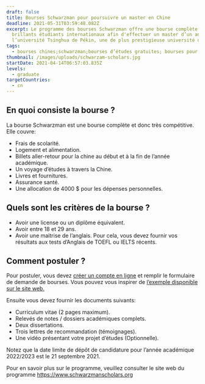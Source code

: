 ```yaml
---
draft: false
title: Bourses Schwarzman pour poursuivre un master en Chine
deadline: 2021-05-31T03:59:48.082Z
excerpt: Le programme des bourses Schwarzman offre une bourse complète aux plus
  brillants étudiants internationaux afin d'effectuer un master d’un an à
  l’université Tsinghua de Pékin, une de plus prestigieuse université de Chine.
tags:
  - bourses chines;schwarzman;bourses d’études gratuites; bourses pour congolais
thumbnail: /images/uploads/schwarzam-scholars.jpg
startDate: 2021-04-14T06:57:03.835Z
levels:
  - graduate
targetCountries:
  - cn
---
```

## En quoi consiste la bourse ?

La bourse Schwarzman est une bourse complète et donc très compétitive. Elle
couvre:

* Frais de scolarité.
* Logement et alimentation.
* Billets aller-retour pour la chine au début et à la fin de l’année
  académique.
* Un voyage d’études à travers la Chine.
* Livres et fournitures.
* Assurance santé.
* Une allocation de 4000 $ pour les dépenses personnelles.

## Quels sont les critères de la bourse ?

* Avoir une license ou un diplôme équivalent.
* Avoir entre 18 et 29 ans.
* Avoir une maitrise de l’anglais. Pour cela, vous devez fournir vos résultats
  aux tests d’Anglais de TOEFL ou IELTS récents.

## Comment postuler ?

Pour postuler, vous devez <a
  href="https://www.schwarzmanscholars.org/admissions/application/"
  rel="noopener noreferrer" target="_blank">créer un compte en ligne</a> et
remplir le formulaire de demande de bourses. Vous pouvez vous inspirer de <a
  href="https://www.schwarzmanscholars.org/wp-content/uploads/2019/04/Schwarzman-Scholars-Sample-Application-2019.pdf"
  target="_blank" rel="noopener noreferrer">l’exemple disponible sur le site
web.</a>

Ensuite vous devez fournir les documents suivants:

* Curriculum vitae (2 pages maximum).
* Relevés de notes / dossiers académiques complets.
* Deux dissertations.
* Trois lettres de recommandation (témoignages).
* Une vidéo présentant votre projet d’études (Optionnelle).

Notez que la date limite de dépôt de candidature pour l’année académique
2022/2023 est le 21 septembre 2021.

Pour en savoir plus sur le programme, veuillez consulter le site web du
programme <a href="https://www.schwarzmanscholars.org/about/" target="_blank"
  rel="noopener noreferrer">https://www.schwarzmanscholars.org</a>